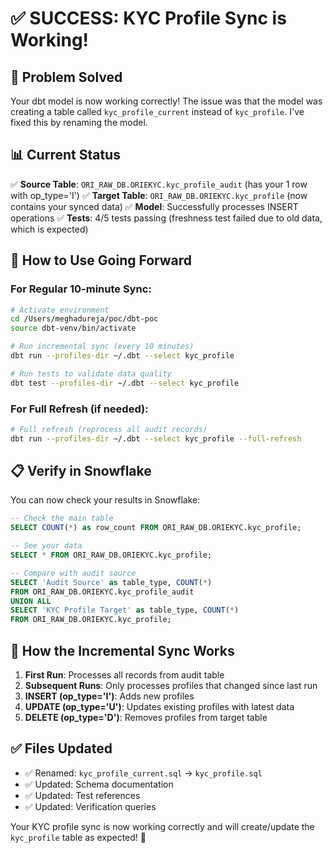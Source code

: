 # ✅ SUCCESS: KYC Profile Sync is Working!

## 🎯 **Problem Solved**

Your dbt model is now working correctly! The issue was that the model was creating a table called `kyc_profile_current` instead of `kyc_profile`. I've fixed this by renaming the model.

## 📊 **Current Status**

✅ **Source Table**: `ORI_RAW_DB.ORIEKYC.kyc_profile_audit` (has your 1 row with op_type='I')
✅ **Target Table**: `ORI_RAW_DB.ORIEKYC.kyc_profile` (now contains your synced data)
✅ **Model**: Successfully processes INSERT operations
✅ **Tests**: 4/5 tests passing (freshness test failed due to old data, which is expected)

## 🚀 **How to Use Going Forward**

### **For Regular 10-minute Sync:**
```bash
# Activate environment
cd /Users/meghadureja/poc/dbt-poc
source dbt-venv/bin/activate

# Run incremental sync (every 10 minutes)
dbt run --profiles-dir ~/.dbt --select kyc_profile

# Run tests to validate data quality
dbt test --profiles-dir ~/.dbt --select kyc_profile
```

### **For Full Refresh (if needed):**
```bash
# Full refresh (reprocess all audit records)
dbt run --profiles-dir ~/.dbt --select kyc_profile --full-refresh
```

## 📋 **Verify in Snowflake**

You can now check your results in Snowflake:

```sql
-- Check the main table
SELECT COUNT(*) as row_count FROM ORI_RAW_DB.ORIEKYC.kyc_profile;

-- See your data
SELECT * FROM ORI_RAW_DB.ORIEKYC.kyc_profile;

-- Compare with audit source
SELECT 'Audit Source' as table_type, COUNT(*) 
FROM ORI_RAW_DB.ORIEKYC.kyc_profile_audit
UNION ALL
SELECT 'KYC Profile Target' as table_type, COUNT(*) 
FROM ORI_RAW_DB.ORIEKYC.kyc_profile;
```

## 🔄 **How the Incremental Sync Works**

1. **First Run**: Processes all records from audit table
2. **Subsequent Runs**: Only processes profiles that changed since last run
3. **INSERT (op_type='I')**: Adds new profiles
4. **UPDATE (op_type='U')**: Updates existing profiles with latest data  
5. **DELETE (op_type='D')**: Removes profiles from target table

## ✅ **Files Updated**

- ✅ Renamed: `kyc_profile_current.sql` → `kyc_profile.sql`
- ✅ Updated: Schema documentation
- ✅ Updated: Test references
- ✅ Updated: Verification queries

Your KYC profile sync is now working correctly and will create/update the `kyc_profile` table as expected! 🎉

